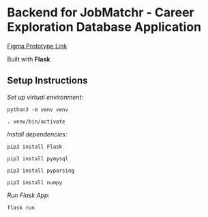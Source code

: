 # Backend for JobMatchr - Career Exploration Database Application

[Figma Prototype Link](https://www.figma.com/file/EbEWoEPSk4kpIrV87nosT5/CED-M?node-id=14%3A3)

Built with **Flask**
## Setup Instructions


*Set up virtual environment:*
``` 
python3 -m venv venv 
```
```
. venv/bin/activate
```

*Install dependencies:*
```
pip3 install Flask
```
```
pip3 install pymysql
```
```
pip3 install pyparsing
```
```
pip3 install numpy
```

*Run Flask App:*
```
flask run
```
